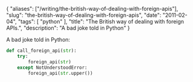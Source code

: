 {
    "aliases": ["/writing/the-british-way-of-dealing-with-foreign-apis"],
    "slug": "the-british-way-of-dealing-with-foreign-apis",
    "date": "2011-02-04",
    "tags": [
        "python"
    ],
    "title": "The British way of dealing with foreign APIs.",
    "description": "A bad joke told in Python"
}

A bad joke told in Python:

``` python
def call_foreign_api(str):
    try:
        foreign_api(str)
    except NotUnderstoodError:
        foreign_api(str.upper())
```
